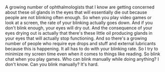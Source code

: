  A growing number of ophthalmologists that I know are getting concerned about these oil glands in the eyes that will essentially die out because people are not blinking often enough. So when you play video games or look at a screen, the rate of your blinking actually goes down. And if you don't blink enough, your eyes will dry out. And the consequence of your eyes drying out is actually that there's these little oil producing glands in your eyes that will actually stop functioning. And so there's a growing number of people who require eye drops and stuff and external lubricants because this is happening. It all has to do with your blinking rate. So I try to minimize my screen time even when it comes to things like reading. So blink chat when you play games. Who can blink manually while doing anything? I don't know. Can you blink manually? It's hard.
